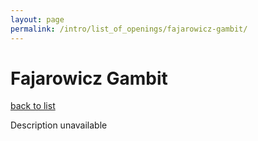 ```yaml
---
layout: page
permalink: /intro/list_of_openings/fajarowicz-gambit/
---
```


# Fajarowicz Gambit

[back to list](../)

Description unavailable